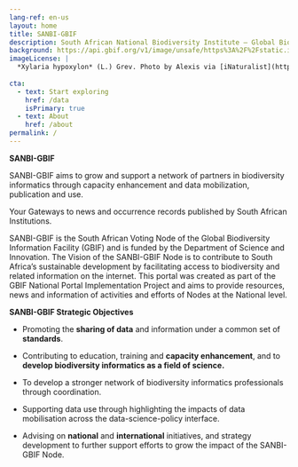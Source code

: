 ```yaml
---
lang-ref: en-us
layout: home
title: SANBI-GBIF
description: South African National Biodiversity Institute – Global Biodiversity Information Facility 
background: https://api.gbif.org/v1/image/unsafe/https%3A%2F%2Fstatic.inaturalist.org%2Fphotos%2F58912610%2Foriginal.jpeg%3F1577953995
imageLicense: |
  *Xylaria hypoxylon* (L.) Grev. Photo by Alexis via [iNaturalist](https://www.gbif.org/occurrence/2542961803)
 
cta:
  - text: Start exploring
    href: /data
    isPrimary: true
  - text: About
    href: /about
permalink: /
---
```

**SANBI-GBIF** 

SANBI-GBIF aims to grow and support a network of partners in biodiversity informatics through capacity enhancement and 
data mobilization, publication and use.

Your Gateways to news and occurrence records published by South African Institutions.

SANBI-GBIF is the South African Voting  Node of the Global Biodiversity Information Facility (GBIF) and is funded by the
Department of Science and Innovation. 
The Vision of the SANBI-GBIF Node is to contribute to South Africa’s sustainable development by facilitating access 
to biodiversity and related information on the internet.
This portal was created as part of the GBIF National Portal Implementation Project and aims to provide resources, 
news and information of activities and efforts of Nodes at the National level.

**SANBI-GBIF Strategic Objectives**

- Promoting the **sharing of data** and information under a common set of **standards**.

- Contributing to education, training and **capacity enhancement**, and to **develop biodiversity informatics as a field of science.**

- To develop a stronger network of biodiversity informatics professionals through coordination. 

- Supporting data use through highlighting the impacts of data mobilisation across the data-science-policy interface.

- Advising on **national** and **international** initiatives, and strategy development to further support efforts to grow the impact of 
 the SANBI-GBIF Node.










